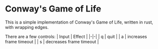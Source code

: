 # Conway's Game of Life

This is a simple implementation of Conway's Game of Life, written in rust, with wrapping edges.

There are a few controls:
| Input | Effect |
|-|-|
| q | quit |
| a | increases frame timeout |
| s | decreases frame timeout |

